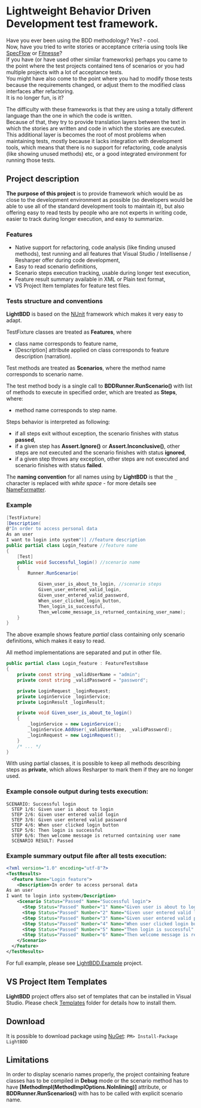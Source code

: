 Lightweight Behavior Driven Development test framework.
===========

Have you ever been using the BDD methodology? Yes? - cool.  
Now, have you tried to write stories or acceptance criteria using tools like [SpecFlow](http://www.specflow.org/) or [Fitnesse](http://fitnesse.org/)?  
If you have (or have used other similar frameworks) perhaps you came to the point where the test projects contained tens of scenarios or you had multiple projects with a lot of acceptance tests.  
You might have also come to the point where you had to modify those tests because the requirements changed, or adjust them to the modified class interfaces after refactoring.  
It is no longer fun, is it?

The difficulty with these frameworks is that they are using a totally different language than the one in which the code is written.  
Because of that, they try to provide translation layers between the text in which the stories are written and code in which the stories are executed.  
This additional layer is becomes the root of most problems when maintaining tests, mostly because it lacks integration with development tools, which means that there is no support for refactoring, code analysis (like showing unused methods) etc, or a good integrated environment for running those tests.

## Project description
**The purpose of this project** is to provide framework which would be as close to the development environment as possible (so developers would be able to use all of the standard development tools to maintain it), but also offering easy to read tests by people who are not experts in writing code, easier to track during longer execution, and easy to summarize.

### Features
* Native support for refactoring, code analysis (like finding unused methods), test running and all features that Visual Studio / Intellisense / Resharper offer during code development,
* Easy to read scenario definitions,
* Scenario steps execution tracking, usable during longer test execution,
* Feature result summary available in XML or Plain text format,
* VS Project Item templates for feature test files.

### Tests structure and conventions
**LightBDD** is based on the [NUnit](http://www.nunit.org/) framework which makes it very easy to adapt.

TestFixture classes are treated as **Features**, where
* class name corresponds to feature name,
* [Description] attribute applied on class corresponds to feature description (narration).

Test methods are treated as **Scenarios**, where the method name corresponds to scenario name.

The test method body is a single call to **BDDRunner.RunScenario()** with list of methods to execute in specified order, which are treated as **Steps**, where:
* method name corresponds to step name.

Steps behavior is interpreted as following:
* if all steps exit without exception, the scenario finishes with status **passed**,
* if a given step has **Assert.Ignore()** or **Assert.Inconclusive()**, other steps are not executed and the scenario finishes with status **ignored**,
* if a given step throws any exception, other steps are not executed and scenario finishes with status **failed**.

The **naming convention** for all names using by **LightBDD** is that the `_` character is replaced with *white space* - for more details see [NameFormatter](https://github.com/Suremaker/LightBDD/blob/master/LightBDD/Naming/NameFormatter.cs).

### Example 
```C#
[TestFixture]
[Description(
@"In order to access personal data
As an user
I want to login into system")] //feature description
public partial class Login_feature //feature name
{
	[Test]
	public void Successful_login() //scenario name
	{
		Runner.RunScenario(

			Given_user_is_about_to_login, //scenario steps
			Given_user_entered_valid_login,
			Given_user_entered_valid_password,
			When_user_clicked_login_button,
			Then_login_is_successful,
			Then_welcome_message_is_returned_containing_user_name);
	}
}
```
The above example shows feature *partial* class containing only scenario definitions, which makes it easy to read.

All method implementations are separated and put in other file.
```C#
public partial class Login_feature : FeatureTestsBase
{
	private const string _validUserName = "admin";
	private const string _validPassword = "password";

	private LoginRequest _loginRequest;
	private LoginService _loginService;
	private LoginResult _loginResult;

	private void Given_user_is_about_to_login()
	{
		_loginService = new LoginService();
		_loginService.AddUser(_validUserName, _validPassword);
		_loginRequest = new LoginRequest();
	}
	/* ... */	
}
```
With using partial classes, it is possible to keep all methods describing steps as **private**, which allows Resharper to mark them if they are no longer used.

### Example console output during tests execution:
```
SCENARIO: Successful login
  STEP 1/6: Given user is about to login
  STEP 2/6: Given user entered valid login
  STEP 3/6: Given user entered valid password
  STEP 4/6: When user clicked login button
  STEP 5/6: Then login is successful
  STEP 6/6: Then welcome message is returned containing user name
  SCENARIO RESULT: Passed
```

### Example summary output file after all tests execution:
```xml
<?xml version="1.0" encoding="utf-8"?>
<TestResults>
  <Feature Name="Login feature">
    <Description>In order to access personal data
As an user
I want to login into system</Description>
    <Scenario Status="Passed" Name="Successful login">
      <Step Status="Passed" Number="1" Name="Given user is about to login" />
      <Step Status="Passed" Number="2" Name="Given user entered valid login" />
      <Step Status="Passed" Number="3" Name="Given user entered valid password" />
      <Step Status="Passed" Number="4" Name="When user clicked login button" />
      <Step Status="Passed" Number="5" Name="Then login is successful" />
      <Step Status="Passed" Number="6" Name="Then welcome message is returned containing user name" />
    </Scenario>
  </Feature>
</TestResults>
```

For full example, please see [LightBDD.Example](https://github.com/Suremaker/LightBDD/tree/master/LightBDD.Example) project.

## VS Project Item Templates
**LightBDD** project offers also set of templates that can be installed in Visual Studio.
Please check [Templates](https://github.com/Suremaker/LightBDD/tree/master/Templates) folder for details how to install them.

## Download
It is possible to download package using [NuGet](http://nuget.org): `PM> Install-Package LightBDD`

## Limitations
In order to display scenario names properly, the project containing feature classes has to be compiled in **Debug** mode or the scenario method has to have **[MethodImpl(MethodImplOptions.NoInlining)]** attribute, or **BDDRunner.RunScenarios()** with has to be called with explicit scenario name.
